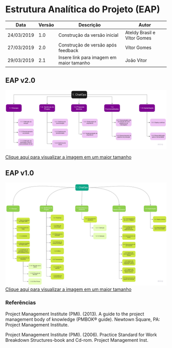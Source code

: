 # Estrutura Analítica do Projeto (EAP)

| **Data** | **Versão** | **Descrição** | **Autor** |
| --- | --- | --- | --- |
| 24/03/2019 | 1.0 | Construção da versão inicial | Ateldy Brasil e Vítor Gomes |
| 27/03/2019 | 2.0 | Construção de versão após feedback | Vítor Gomes |
| 29/03/2019 | 2.1 | Insere link para imagem em maior tamanho | João Vitor

## EAP v2.0

![eap v2.0](../assets/img/product/eap/eap_v2.jpg)

[Clique aqui para visualizar a imagem em um maior tamanho](https://raw.githubusercontent.com/fga-eps-mds/2019.1-ADA/gh-pages/docs/assets/img/product/eap/eap_v2.jpg)

## EAP v1.0

![eap v1.0](../assets/img/product/eap/eap_v1.jpg)
[Clique aqui para visualizar a imagem em um maior tamanho](https://raw.githubusercontent.com/fga-eps-mds/2019.1-ADA/gh-pages/docs/assets/img/product/eap/eap_v1.jpg)

### Referências

Project Management Institute (PMI). (2013). A guide to the project management body of knowledge (PMBOK® guide). Newtown Square, PA: Project Management Institute.

Project Management Institute (PMI). (2006). Practice Standard for Work Breakdown Structures-book and Cd-rom. Project Management Inst.
